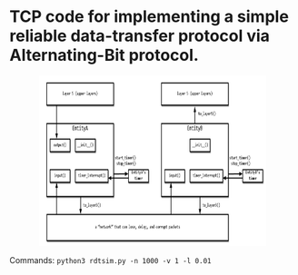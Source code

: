 # TCP code for implementing a simple reliable data-transfer protocol via Alternating-Bit protocol.

<p align="center">
  <img src="simulation.png" alt="Simulated Network" width="400" height="300">
</p>

Commands: `python3 rdtsim.py -n 1000 -v 1 -l 0.01`
